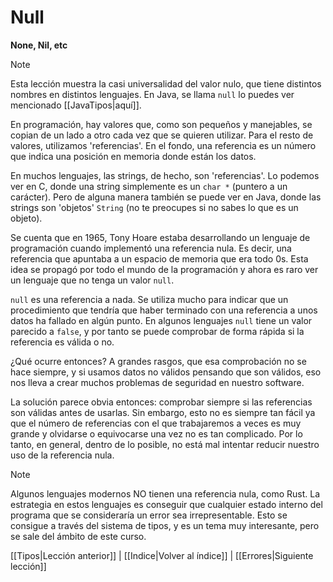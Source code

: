 # Null
**None, Nil, etc**
> [!NOTE]
> Esta lección muestra la casi universalidad del valor nulo, que tiene distintos nombres en distintos lenguajes. En Java, se llama `null` lo puedes ver mencionado [[JavaTipos|aquí]].

En programación, hay valores que, como son pequeños y manejables, se copian de un lado a otro cada vez que se quieren utilizar. Para el resto de valores, utilizamos 'referencias'. En el fondo, una referencia es un número que indica una posición en memoria donde están los datos.

En muchos lenguajes, las strings, de hecho, son 'referencias'. Lo podemos ver en C, donde una string simplemente es un `char *` (puntero a un carácter). Pero de alguna manera también se puede ver en Java, donde las strings son 'objetos' `String` (no te preocupes si no sabes lo que es un objeto).

Se cuenta que en 1965, Tony Hoare estaba desarrollando un lenguaje de programación cuando implementó una referencia nula. Es decir, una referencia que apuntaba a un espacio de memoria que era todo 0s. Esta idea se propagó por todo el mundo de la programación y ahora es raro ver un lenguaje que no tenga un valor `null`.

`null` es una referencia a nada. Se utiliza mucho para indicar que un procedimiento que tendría que haber terminado con una referencia a unos datos ha fallado en algún punto. En algunos lenguajes `null` tiene un valor parecido a `false`, y por tanto se puede comprobar de forma rápida si la referencia es válida o no.

¿Qué ocurre entonces? A grandes rasgos, que esa comprobación no se hace siempre, y si usamos datos no válidos pensando que son válidos, eso nos lleva a crear muchos problemas de seguridad en nuestro software.

La solución parece obvia entonces: comprobar siempre si las referencias son válidas antes de usarlas. Sin embargo, esto no es siempre tan fácil ya que el número de referencias con el que trabajaremos a veces es muy grande y olvidarse o equivocarse una vez no es tan complicado. Por lo tanto, en general, dentro de lo posible, no está mal intentar reducir nuestro uso de la referencia nula.

> [!NOTE]
> Algunos lenguajes modernos NO tienen una referencia nula, como Rust. La estrategia en estos lenguajes es conseguir que cualquier estado interno del programa que se consideraría un error sea irrepresentable. Esto se consigue a través del sistema de tipos, y es un tema muy interesante, pero se sale del ámbito de este curso.

[[Tipos|Lección anterior]] | [[Indice|Volver al índice]] | [[Errores|Siguiente lección]]
